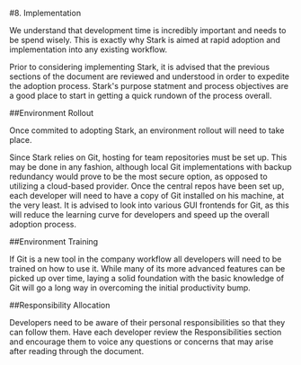 #8. Implementation

We understand that development time is incredibly important and needs to be spend wisely. This is exactly why Stark is aimed at rapid adoption and implementation into any existing workflow.

Prior to considering implementing Stark, it is advised that the previous sections of the document are reviewed and understood in order to expedite the adoption process. Stark's purpose statment and process objectives are a good place to start in getting a quick rundown of the process overall.

##Environment Rollout

Once commited to adopting Stark, an environment rollout will need to take place.

Since Stark relies on Git, hosting for team repositories must be set up. This may be done in any fashion, although local Git implementations with backup redundancy would prove to be the most secure option, as opposed to utilizing a cloud-based provider. Once the central repos have been set up, each developer will need to have a copy of Git installed on his machine, at the very least. It is advised to look into various GUI frontends for Git, as this will reduce the learning curve for developers and speed up the overall adoption process.

##Environment Training

If Git is a new tool in the company workflow all developers will need to be trained on how to use it. While many of its more advanced features can be picked up over time, laying a solid foundation with the basic knowledge of Git will go a long way in overcoming the initial productivity bump.

##Responsibility Allocation

Developers need to be aware of their personal responsibilities so that they can follow them. Have each developer review the Responsibilities section and encourage them to voice any questions or concerns that may arise after reading through the document.